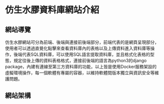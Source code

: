 # 仿生水膠資料庫網站介紹

## 網站導覽
仿生水膠網站可分為前端、後端與連接前後端部分，前端代表的是網頁呈現部分，使用者可以透過直覺化點擊來查看資料庫內的表格以及上傳資料進入資料庫等操作，後端代表SQL資料庫，可以使用SQL語言提取資料庫，並且格式化表格的型態，規定往後上傳的資料表格格式，連接前後端的語言為python3的django package，內建有連線至第三方資料庫的功能，以上皆是使用Docker服務架設的虛擬環境操作，每一個軟體有專屬的容器，以維持軟體間版本獨立與資訊安全等維護問題。

## 網站架構

